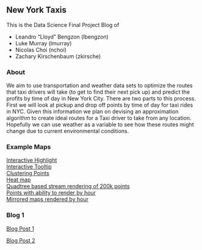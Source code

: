 ## New York Taxis

This is the Data Science Final Project Blog of
- Leandro “Lloyd” Bengzon (lbengzon)
- Luke Murray (lmurray)
- Nicolas Choi (nchoi)
- Zachary Kirschenbaum (zkirsche)

### About

We aim to use transportation and weather data sets to optimize the routes that taxi drivers will take (to get to find their next pick up) and predict the profits by time of day in New York City. There are two parts to this process. First we will look at pickup and drop off points by time of day for taxi rides in NYC. Given this information we plan on devising an approximation algorithm to create ideal routes for a Taxi driver to take from any location. Hopefully we can use weather as a variable to see how these routes might change due to current environmental conditions.

### Example Maps
[Interactive Highlight](https://nchoi.github.io/NewYorkTaxis/maps/interactiveHighlightMap.html)  
[Interactive Tooltip](https://nchoi.github.io/NewYorkTaxis/maps/toolTip.html)  
[Clustering Points](https://nchoi.github.io/NewYorkTaxis/maps/clusters.html)  
[Heat map](https://nchoi.github.io/NewYorkTaxis/maps/heatmap.html)  
[Quadtree based stream rendering of 200k points](https://nchoi.github.io/NewYorkTaxis/maps/canvasQuadtreeStreamRender.html)  
[Points with ability to render by hour](https://nchoi.github.io/NewYorkTaxis/maps/hourlyPoints.html)  
[Mirrored maps rendered by hour](https://nchoi.github.io/NewYorkTaxis/maps/syncHourlyPoints.html)

### Blog 1
[Blog Post 1](https://nchoi.github.io/NewYorkTaxis/blogpost1.html)

[Blog Post 2](https://nchoi.github.io/NewYorkTaxis/blogpost2.html)




